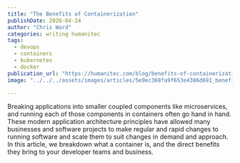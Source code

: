 ```yaml
---
title: "The Benefits of Containerization"
publishDate: 2020-04-24
author: "Chris Ward"
categories: writing humanitec
tags:
  - devops
  - containers
  - kubernetes
  - docker
publication_url: "https://humanitec.com/blog/benefits-of-containerization"
image: "../../../assets/images/articles/5e9ec368fa9f653e4386d691_benefits-of-containerization-humanitec.png"

---
```

Breaking applications into smaller coupled components like microservices, and running each of those components in containers often go hand in hand. These modern application architecture principles have allowed many businesses and software projects to make regular and rapid changes to running software and scale them to suit changes in demand and approach. In this article, we breakdown what a container is, and the direct benefits they bring to your developer teams and business.
